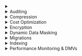 <details><summary></summary>

# 

## 
</details>

<details><summary>Auditing</summary>

# Auditing

### Scope: Azure SQL Database or Synapse

**How to audit whenever a user selects rows/columns that have sensitive data?**
- Use Azure SQL Database or Synapse
- Create a Storage account
- Enable SQL Auditing and configure it to write to the storage account
- Turn on Advanced Data Security
- Apply sensitivity labels named "Highly Confidential" to the columns
- Can do either **Server level** (a SQL Server audit) or **Database level**

**How to enable automatic tuning in Azure SQL Database?**
- `ALTER DATABASE DB1 SET AUTOMATIC_TUNING = AUTO`
- `ALTER DATABASE DB1 SET AUTOMATIC_TUNING (FORCE_LAST_GOOD_PLAN = ON)`

According to https://docs.microsoft.com/en-us/azure/azure-sql/database/automatic-tuning-enable
> "As of March, 2020 new Azure defaults for automatic tuning are as follows:
>> FORCE_LAST_GOOD_PLAN = enabled, CREATE_INDEX = disabled, and DROP_INDEX = disabled.
>> Existing servers with no automatic tuning preferences configured are automatically configured to INHERIT the Azure defaults. This applies to all customers currently having server settings for automatic tuning in an undefined state.
>> New servers created will automatically be configured to INHERIT the Azure defaults (unlike earlier when automatic tuning configuration was in an undefined state upon new server creation).

### Scope: Azure VM running SQL Server

**How to audit whenever a user selects rows/columns that have sensitive data?**
- Create a SQL Server Audit
- Create a database audit specification

Example from [Microsoft documentation](https://docs.microsoft.com/en-us/sql/relational-databases/security/auditing/create-a-server-audit-and-database-audit-specification?view=sql-server-ver15
)
```sql

USE master 
GO

-- Create the server audit.
CREATE SERVER AUDIT Payrole_Security_Audit
TO FILE ( FILEPATH =
'C:\Program Files\Microsoft SQL Server\MSSQL13.MSSQLSERVER\MSSQL\DATA' ) 
GO

-- Enable the server audit.
ALTER SERVER AUDIT Payrole_Security_Audit WITH (STATE = ON) 

USE AdventureWorks2012 ;
GO
-- Create the database audit specification.
CREATE DATABASE AUDIT SPECIFICATION Audit_Pay_Tables
FOR SERVER AUDIT Payrole_Security_Audit
ADD (SELECT , INSERT
ON HumanResources.EmployeePayHistory BY dbo )
WITH (STATE = ON) 
GO
```
</details>

<details><summary>Compression</summary>

# Compression

Three options:
- Rowstore tables and indexes = row and page compression are options
- Columnstore tables and indexes = columnstore compression and columnstore archival compression
- TSQL `COMPRESS` function = GZIP compression
    - Inputs: strings, varbinary
    - Compression: GZIP
    - Compatibility: Rowstore and columnstore
    - Use case: archival data
    - https://docs.microsoft.com/en-us/sql/t-sql/functions/compress-transact-sql?view=sql-server-ver15

Rowstore table profiles:
- A whole table that is stored as a heap
- A whole table that is stored as a clustered index
- A whole nonclustered index
- A whole indexed view (materialized index)
- For partitioned tables and indexes, you can configure the compression option for each partition, and the various partitions of an object do not have to have the same compression setting

Columnstore table profiles 
- A whole table that is stored with columnstore compression 
- A whole table that is stored as a clustered columnstore index with columnstore compression 
- A whole nonclustered columnstore index
- A whole table that is stored with columnstore archival compression 
- A whole table that is stored as a clustered columnstore index with columnstore archival compression 
- A whole nonclustered columnstore archival index
- For partitioned columnstore tables and columnstore indexes, you can configure the archival compression option for each partition, and the various partitions do not have to have the same archival compression setting

**Compression is always enabled for columnstore tables and can't be turned off** 

</details>

<details><summary>Cost Optimization</summary>

# Cost Optimization

## vCores

**Scenario: Have 20 Azure SQL Databases using vCore pricing and want to know if converting to Elastic Pool will save money. What should you monitor to determine whether pricing is better/worse?**
1. MAX(<Total number of DBs X average vCore utilization per DB>, <Number of concurrently peaking DBs X Peak vCore utilization per DB>)
2. Estimate the storage space needed for the pool by adding the **number of bytes needed for all the databases in the pool**. Then determine the eDTU pool size that provides this amount of storage
- Total size of all databases
- Number of concurrently peaking databases * peak CPU utilization per database
- Total # of DBs * Avg(CPU utilization per DB)
- https://docs.microsoft.com/en-us/azure/azure-sql/database/elastic-pool-overview#how-do-i-choose-the-correct-pool-size

For vCore-based purchasing model: MAX(<Total number of DBs X average vCore utilization per DB>, <Number of concurrently peaking DBs X Peak vCore utilization per DB)
</details>
	
<details><summary>Encryption</summary>

# Encryption

**Randomized or deterministic encryption - which to use?**
- Randomized encryption is more secure, but prevents searching, grouping, indexing, and joining on encrypted columns
- Randomized generates a random value/ciphertext each time even if the input is the same
- Deterministic allows point lookups, equality joins, grouping and indexing on encrypted columns
- Deterministic generates the same encrypted value for all rows if the input is the same

**Scenario: Want DBAs to not be able to view `Salary` column - how?**
1. Create a column master key
2. Create a column encryption key
3. Encrypt the `Salary` column using "randomized"

</details>

<details><summary>Dynamic Data Masking</summary>

# Dynamic Data Masking

**Scenario: `Customer_Phone` column and you want to mask (a) first 6 numbers, and (b) hypens should be preserved and displayed. How?**
- Exposed Prefix: 0
- Padding String: "XXX-XXX"
- Exposed Suffix: 5 

```sql

CREATE TABLE Customers(
	ID INT PRIMARY KEY IDENTITY(1,1) NOT NULL
	, Phone NVARCHAR(100)
)
GO
INSERT Customers
VALUES
	('555-555-0173')
	, ('555-505-3124')
	, ('555-689-4321')
	
CREATE USER TestUser WITHOUT LOGIN;

GRANT SELECT ON Customers TO TestUser;

-- Test ""
EXECUTE AS USER = 'TestUser';
SELECT * FROM Customers;
REVERT;

---Now add masking
ALTER TABLE Customers
ALTER COLUMN Phone nvarchar(100) MASKED WITH (FUNCTION= 'PARTIAL(0,"xxx-xxx",5)');

-- Test "after masking"
EXECUTE AS USER = 'TestUser';
SELECT * FROM Customers;
REVERT;
```

</details>

<details><summary>Migrations</summary>

# Migrations

## DMS - Azure Database Migration Service

**Scenario: On-prem SQL DB wants to migrate to Azure SQL DB - how?**
- DMS
- Take full and log backups
- Use `WITH CHECKSUM`

</details>


<details><summary>Indexing</summary>

# Indexing

From [the documentation], Microsoft classes tables in 2 ways:
    - rowstore tables and indexes
    - columnstore tables and indexes
    - "*SQL Server 2019 (15.x) and Azure SQL Database support row and page compression for rowstore tables and indexes, and supports columnstore and columnstore archival compression for columnstore tables and indexes.*"

## Microsoft Guidance

### Columnstore Guidance

Columnstore - [MSFT Guidance for Indexes](https://docs.microsoft.com/en-us/sql/relational-databases/indexes/columnstore-indexes-design-guidance)

**Should I use rowstore or columnstore for XYZ table?**
- [Answers from Microsoft](https://docs.microsoft.com/en-us/sql/relational-databases/indexes/columnstore-indexes-design-guidance)
- Does the table contain `varchar(max)`, `nvarchar(max)`, or `varbinary(max)`? - Use rowstore or design a 1:1 lookup rowstore table for strings w a columnstore table for numerics
- Does this data have > 10% of writes are `UPDATE` and `DELETE` statements? - Use rowstore
- Is this a long-term/permanent table? 
    - Yes 
        - Use columnstore
    - No 
        - Use rowstore
- Does the table need partitioning? 
    - Yes
        - Will there be > 1,000,000 rows per partition? 
            - Yes - use columnstore
            - No - use rowstore
    - No
        - Use rowstore

**Step 1: Clustered columnstore index on all OLAP/data warehouse tables**
- Star schema tables
- Snowflake tables
- Fact tables
- Dimension tables

**Step 2: Non-clustered columnstore indexes for all keys (PK, FK for lookups)**
- Enforce PKs with NCI
- Enable fast lookups w NCI on FKs

| Use case  | Recommendation  | Compression ratio  | Notes  	|
|---	|---	|---	|---	|
| Star and Snowflake tables (fact, dimension) 	| Clustered columnstore index  	| 10x  	|   	|
| Star and Snowflake tables (fact, dimension) 	| Non-clustered columnstore index on PKs 	| 10x  	|   	|
| Star and Snowflake tables (fact, dimension) 	| Non-clustered columnstore index on FKs 	| 10x  	|   	|
| HTAP and OLTP-like tables	| Drop rowstore NCI indexes and replace with columnstore NCI	| -10%  	| Swapping NCI rowstore to NCI columnstore is actually going to [take up ~10% more space](https://docs.microsoft.com/en-us/sql/relational-databases/indexes/columnstore-indexes-design-guidance)  	|
| IoT insert tables  	| Clustered columnstore index  	| 10x  	|   	|
|   	|   	|   	|   	|
|   	|   	|   	|   	|
|   	|   	|   	|   	|
|   	|   	|   	|   	|
|   	|   	|   	|   	|
|   	|   	|   	|   	|
|   	|   	|   	|   	|
|   	|   	|   	|   	|
|   	|   	|   	|   	|
|   	|   	|   	|   	|
|   	|   	|   	|   	|
|   	|   	|   	|   	|

- Fact tables = columnstore table

</details>

<details><summary>Performance Monitoring & DMVs</summary>

# Performance Monitoring & DMVs

<details><summary>Query Store</summary>

# Query Store

**How to prevent going to read only?**
- Decrease the Data Flush Interval
    - Storage size is checked when Query Store writes data to disk. This interval is set by the Data Flush Interval (Minutes) option. If Query Store has breached the maximum size limit between storage size checks, it transitions to read-only mode
    - Default is 900 seconds, which is 15 minutes

**Want to see parameters of the last query execution - how?**
- SQL 2019 - on by default
- **Step 1: Enable `LAST_QUERY_PLAN_STATS` for `master`**
- **Step 2: Enable `LIGHTWEIGHT_QUERY_PROFILING` for the database**
- `ALTER DATABASE SCOPED CONFIGURATION SET LIGHTWEIGHT_QUERY_PROFILING = ON`
- Query `sys.dm_exec_query_plan_stats`
- https://docs.microsoft.com/en-us/sql/relational-databases/system-dynamic-management-views/sys-dm-exec-query-plan-stats-transact-sql?view=sql-server-ver15 
- https://docs.microsoft.com/en-us/sql/t-sql/statements/alter-database-scoped-configuration-transact-sql?view=sql-server-ver15

**How to enable automatic tuning?** - `ALTER DATABASE MyDB SET AUTOMATIC_TUNING (FORCE_LAST_KNOWN_GOOD = ON)`

</details>

<details><summary>SSIS</summary>

# SSIS

**Scenario: You lose `master` on an Azure SQL VM - how to restore SSISDB?**
- Restore master
- Attach SSISDB
- Turn on TRUSTWORTHY and CLR
- Open or restore the master key for the SSISDB database
- Encrypt a copy of the master key using the service master key
- Update the cleanup user

Open the master key if you know the password, then encrypt it using the service master key:
```sql
OPEN MASTER KEY DECRYPTION BY PASSWORD = 'Original password used to encrypt the master key'

ALTER MASTER KEY ADD ENCRYPTION BY SERVICE MASTER KEY
```

Restore the master key from backup, then encrypt it using the service master key:
```sql
RESTORE MASTER KEY FROM FILE = 'C:\Backups\SQL_masterkey' 
	DECRYPTION BY PASSWORD = 'Original password used to encrypt the master key during SSISDB backup'
	ENCRYPTION BY PASSWORD = 'Change to a new password' 
	FORCE
```

If you get the warning "The current master key cannot be decrypted. The error was ignored because the FORCE option was specified", you can **ignore it**

Update the cleanup user if needed:
```sql
USE SSISDB
GO

EXEC sp_change_users_login 'update_one', '##MS_SSISServerCleanupJobUser##', '##MS_SSISServerCleanupJobLogin##'
```
</details>

<details><summary>Tempdb</summary>

# Tempdb

**You change from 4 CPUs to 16 - how many tempdb files should you have?**
- I think answer is 8 but they said 64 
   - *As a general rule, if the number of logical processors is less than or equal to eight, use the same number of data files as logical processors*
   - *If the number of logical processors is greater than eight, use eight data files and then if contention continues, increase the number of data files by multiples of 4 until the contention is reduced to acceptable levels or make changes to the workload/code.*
   - https://docs.microsoft.com/en-us/sql/relational-databases/databases/tempdb-database



## 
</details>

<details><summary>VMs and SQL Server</summary>

# VMs and SQL Server

**Scenario: Have a 1.2TB database that needs 10,000 IOPs. How?**
- Provision 2 1TB P30 5,000 IOPs disks
- Create a storage pool
- Create a virtual disk using striping
- Create a volume
- https://hanu.com/hanu-how-to-striping-of-disks-for-azure-sql-server/

**How to enable automatic tuning in on-prem SQL Server?**
- `ALTER DATABASE DB1 SET SET QUERY_STORE = ON (OPERATION_MODE = READ_WRITE)`
- `ALTER DATABASE DB1 SET AUTOMATIC_TUNING ( FORCE_LAST_GOOD_PLAN = ON );`

</details>


<details>
	<summary>Misc</summary>
	
# Misc

**Scenario: `CHECKSUM` error reported. What to do?**
1. Set DB to single user
2. `DBCC CHECKDB('MyDB'), **REPAIR_FAST**)`
3. Set DB to multi user
